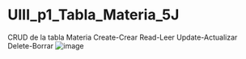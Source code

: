 # UIII_p1_Tabla_Materia_5J
CRUD  de la tabla Materia  Create-Crear  Read-Leer  Update-Actualizar  Delete-Borrar
![image](https://github.com/user-attachments/assets/6fed90fe-0233-4afb-8745-e6226a1850d4)
